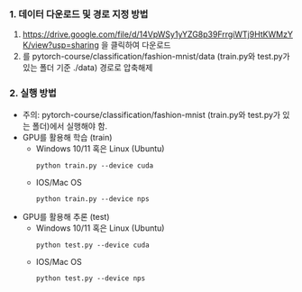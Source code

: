 ### 1. 데이터 다운로드 및 경로 지정 방법
1. https://drive.google.com/file/d/14VpWSy1yYZG8p39FrrgiWTj9HtKWMzYK/view?usp=sharing 을 클릭하여 다운로드
2. 를 pytorch-course/classification/fashion-mnist/data (train.py와 test.py가 있는 폴더 기준 ./data) 경로로 압축해제

### 2. 실행 방법
- 주의: pytorch-course/classification/fashion-mnist (train.py와 test.py가 있는 폴더)에서 실행해야 함.
- GPU를 활용해 학습 (train)
    - Windows 10/11 혹은 Linux (Ubuntu)
        ```
        python train.py --device cuda
        ```
    - IOS/Mac OS
        ```
        python train.py --device nps
        ```
- GPU를 활용해 추론 (test)
    - Windows 10/11 혹은 Linux (Ubuntu)
        ```
        python test.py --device cuda
        ```
    - IOS/Mac OS
        ```
        python test.py --device nps
        ```